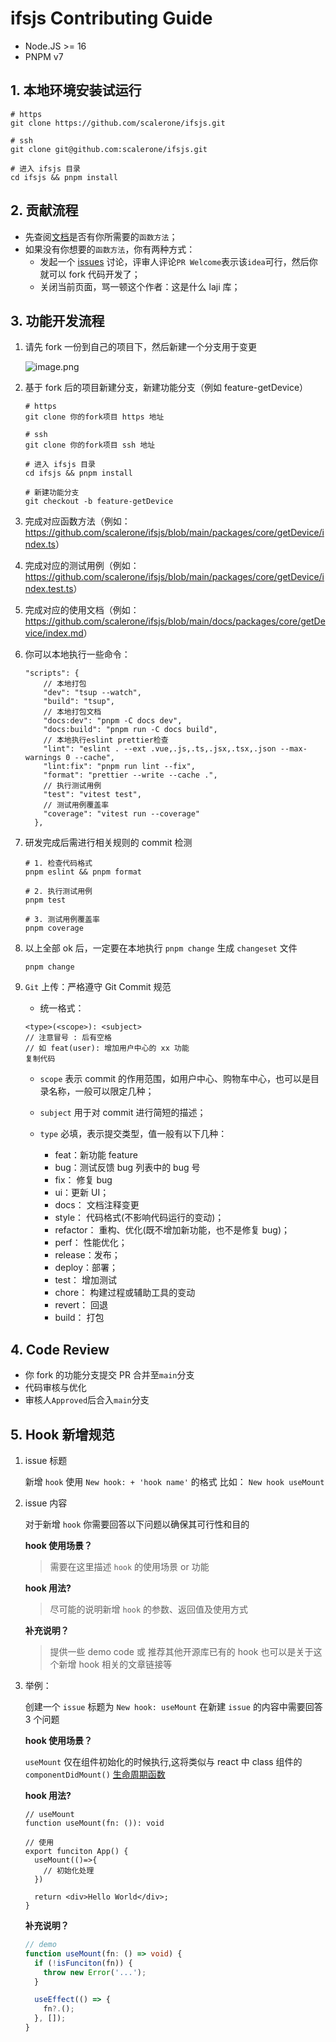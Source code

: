 # ifsjs Contributing Guide

- Node.JS >= 16
- PNPM v7

## 1. 本地环境安装试运行

```
# https
git clone https://github.com/scalerone/ifsjs.git

# ssh
git clone git@github.com:scalerone/ifsjs.git

# 进入 ifsjs 目录
cd ifsjs && pnpm install
```

## 2. 贡献流程

- 先查阅[文档](https://scalerone.github.io/ifsjs/)是否有你所需要的`函数方法`；
- 如果没有你想要的`函数方法`，你有两种方式：
  - 发起一个 [issues](https://github.com/scalerone/ifsjs/issues) 讨论，评审人评论`PR Welcome`表示该`idea`可行，然后你就可以 fork 代码开发了；
  - 关闭当前页面，骂一顿这个作者：这是什么 laji 库；

## 3. 功能开发流程

1. 请先 fork 一份到自己的项目下，然后新建一个分支用于变更

   ![image.png](https://p1-juejin.byteimg.com/tos-cn-i-k3u1fbpfcp/cf2a51057aa54caebbc48bf434a57498~tplv-k3u1fbpfcp-watermark.image?)

2. 基于 fork 后的项目新建分支，新建功能分支（例如 feature-getDevice）

   ```
   # https
   git clone 你的fork项目 https 地址

   # ssh
   git clone 你的fork项目 ssh 地址

   # 进入 ifsjs 目录
   cd ifsjs && pnpm install

   # 新建功能分支
   git checkout -b feature-getDevice
   ```

3. 完成对应函数方法（例如：<https://github.com/scalerone/ifsjs/blob/main/packages/core/getDevice/index.ts>）
4. 完成对应的测试用例（例如：<https://github.com/scalerone/ifsjs/blob/main/packages/core/getDevice/index.test.ts>）
5. 完成对应的使用文档（例如：<https://github.com/scalerone/ifsjs/blob/main/docs/packages/core/getDevice/index.md>）

6. 你可以本地执行一些命令：

   ```
   "scripts": {
       // 本地打包
       "dev": "tsup --watch",
       "build": "tsup",
       // 本地打包文档
       "docs:dev": "pnpm -C docs dev",
       "docs:build": "pnpm run -C docs build",
       // 本地执行eslint prettier检查
       "lint": "eslint . --ext .vue,.js,.ts,.jsx,.tsx,.json --max-warnings 0 --cache",
       "lint:fix": "pnpm run lint --fix",
       "format": "prettier --write --cache .",
       // 执行测试用例
       "test": "vitest test",
       // 测试用例覆盖率
       "coverage": "vitest run --coverage"
     },

   ```

7. 研发完成后需进行相关规则的 commit 检测

   ```
   # 1. 检查代码格式
   pnpm eslint && pnpm format

   # 2. 执行测试用例
   pnpm test

   # 3. 测试用例覆盖率
   pnpm coverage
   ```

8. 以上全部 ok 后，一定要在本地执行 `pnpm change` 生成 `changeset` 文件

   ```
   pnpm change
   ```

9. `Git` 上传：严格遵守 Git Commit 规范

   - 统一格式：

   ```
   <type>(<scope>): <subject>
   // 注意冒号 : 后有空格
   // 如 feat(user): 增加用户中心的 xx 功能
   复制代码
   ```

   - `scope` 表示 commit 的作用范围，如用户中心、购物车中心，也可以是目录名称，一般可以限定几种；

   - `subject` 用于对 commit 进行简短的描述；

   - `type` 必填，表示提交类型，值一般有以下几种：

     - feat：新功能 feature
     - bug：测试反馈 bug 列表中的 bug 号
     - fix： 修复 bug
     - ui：更新 UI；
     - docs： 文档注释变更
     - style： 代码格式(不影响代码运行的变动)；
     - refactor： 重构、优化(既不增加新功能，也不是修复 bug)；
     - perf： 性能优化；
     - release：发布；
     - deploy：部署；
     - test： 增加测试
     - chore： 构建过程或辅助工具的变动
     - revert： 回退
     - build： 打包

## 4. Code Review

- 你 fork 的功能分支提交 PR 合并至`main`分支
- 代码审核与优化
- 审核人`Approved`后合入`main`分支

## 5. Hook 新增规范

1. issue 标题

   新增 `hook` 使用 `New hook: + 'hook name'` 的格式 比如： `New hook useMount`

2. issue 内容

   对于新增 `hook` 你需要回答以下问题以确保其可行性和目的

   **hook 使用场景？**

   > 需要在这里描述 `hook` 的使用场景 or 功能

   **hook 用法?**

   > 尽可能的说明新增 `hook` 的参数、返回值及使用方式

   **补充说明？**

   > 提供一些 demo code 或 推荐其他开源库已有的 hook 也可以是关于这个新增 hook 相关的文章链接等

3. 举例：

   创建一个 `issue` 标题为 `New hook: useMount` 在新建 `issue` 的内容中需要回答 3 个问题

   **hook 使用场景？**

   `useMount` 仅在组件初始化的时候执行,这将类似与 react 中 class 组件的 `componentDidMount()` [生命周期函数](https://reactjs.org/docs/react-component.html#componentdidmount)

   **hook 用法?**

   ```tsx
   // useMount
   function useMount(fn: ()): void

   // 使用
   export funciton App() {
     useMount(()=>{
       // 初始化处理
     })

     return <div>Hello World</div>;
   }
   ```

   **补充说明？**

   ```ts
   // demo
   function useMount(fn: () => void) {
     if (!isFunciton(fn)) {
       throw new Error('...');
     }

     useEffect(() => {
       fn?.();
     }, []);
   }
   ```
